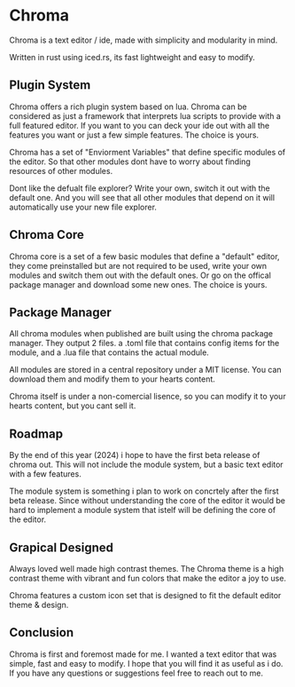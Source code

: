 # Chroma

Chroma is a text editor / ide, made with simplicity and modularity in mind.

Written in rust using iced.rs, its fast lightweight and easy to modify.

## Plugin System

Chroma offers a rich plugin system based on lua. Chroma can be considered
as just a framework that interprets lua scripts to provide with a full featured
editor. If you want to you can deck your ide out with all the features you want
or just a few simple features. The choice is yours.

Chroma has a set of "Enviorment Variables" that define specific modules of the editor.
So that other modules dont have to worry about finding resources of other modules.

Dont like the defualt file explorer? Write your own, switch it out with the default one.
And you will see that all other modules that depend on it will automatically use your new file explorer.

## Chroma Core

Chroma core is a set of a few basic modules that define a "default" editor, they come preinstalled
but are not required to be used, write your own modules and switch them out with the default ones.
Or go on the offical package manager and download some new ones. The choice is yours.

## Package Manager

All chroma modules when published are built using the chroma package manager. They output 2 files.
a .toml file that contains config items for the module, and a .lua file that contains the actual module.

All modules are stored in a central repository under a MIT license. You can download them and modify them
to your hearts content.

Chroma itself is under a non-comercial lisence, so you can modify it to your hearts content, but you cant sell it.

## Roadmap

By the end of this year (2024) i hope to have the first beta release of chroma out.
This will not include the module system, but a basic text editor with a few features.

The module system is something i plan to work on concrtely after the first beta release. Since
without understanding the core of the editor it would be hard to implement a module system that
istelf will be defining the core of the editor.

## Grapical Designed

Always loved well made high contrast themes. The Chroma theme is a high contrast theme
with vibrant and fun colors that make the editor a joy to use.

Chroma features a custom icon set that is designed to fit the default editor theme & design.

## Conclusion

Chroma is first and foremost made for me. I wanted a text editor that was simple, fast and easy to modify.
I hope that you will find it as useful as i do. If you have any questions or suggestions feel free to reach out to me.

